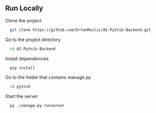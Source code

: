 ## Run Locally

Clone the project

```bash
  git clone https://github.com/ErtanMuslic/AI-Pytnik-Backend.git
```

Go to the project directory

```bash
  cd AI-Pytnik-Backend
```

Install dependencies

```bash
  pip install
```

Go to the folder that contains manage.py

```bash
  cd pytnik
```

Start the server

```bash
  py .\manage.py runserver
```
